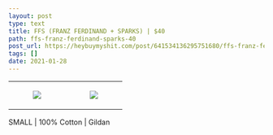 ```yaml
---
layout: post
type: text
title: FFS (FRANZ FERDINAND + SPARKS) | $40
path: ffs-franz-ferdinand-sparks-40
post_url: https://heybuymyshit.com/post/641534136295751680/ffs-franz-ferdinand-sparks-40
tags: []
date: 2021-01-28
---
```




<table style="width:100%;"><tr><td style="vertical-align:top;">
      <figure class="tmblr-full" data-orig-height="2048" data-orig-width="1365" data-orig-src="https://concertshirts.netlify.app/shirts/0447/0447-01.jpg"><img src="https://64.media.tumblr.com/704d5b398fe4352c2d3cf3536c570748/ef5819c1adf49306-cb/s540x810/94a455a9484dc7c764faac26dbeb9d4c1b555e36.jpg" data-orig-height="2048" data-orig-width="1365" data-orig-src="https://concertshirts.netlify.app/shirts/0447/0447-01.jpg"/></figure></td>
    <td style="vertical-align:top;">
      <figure class="tmblr-full" data-orig-height="2048" data-orig-width="1365" data-orig-src="https://concertshirts.netlify.app/shirts/0447/0447-02.jpg"><img src="https://64.media.tumblr.com/a53aeec0bb2cdf62014999ac08a23439/ef5819c1adf49306-33/s540x810/ea716f310640cc08106fe851b978ca0ed3224c67.jpg" data-orig-height="2048" data-orig-width="1365" data-orig-src="https://concertshirts.netlify.app/shirts/0447/0447-02.jpg"/></figure></td>
  </tr></table><p>
  SMALL | 100% Cotton | Gildan
</p>
